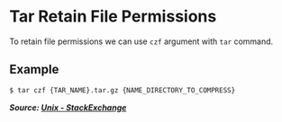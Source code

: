 # Tar Retain File Permissions

To retain file permissions we can use `czf` argument with `tar` command.

## Example

```bash
$ tar czf {TAR_NAME}.tar.gz {NAME_DIRECTORY_TO_COMPRESS}
```

**_Source: [Unix - StackExchange](https://unix.stackexchange.com/a/46971)_**
